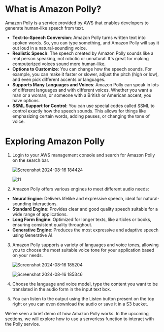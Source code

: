 # What is Amazon Polly?
Amazon Polly is a service provided by AWS that enables developers to generate human-like speech from text.

- **Text-to-Speech Conversion**: Amazon Polly turns written text into spoken words. So, you can type something, and Amazon Polly will say it out loud in a natural-sounding voice.
- **Realistic Speech**: The speech created by Amazon Polly sounds like a real person speaking, not robotic or unnatural. It's great for making computerized voices sound more human-like.
- **Options to Customize**: You can change how the speech sounds. For example, you can make it faster or slower, adjust the pitch (high or low), and even pick different accents or languages.
- **Supports Many Languages and Voices**: Amazon Polly can speak in lots of different languages and with different voices. Whether you want a man or a woman, or someone with a British or American accent, you have options.
- **SSML Support for Control**: You can use special codes called SSML to control exactly how the speech sounds. This allows for things like emphasizing certain words, adding pauses, or changing the tone of voice.

# Exploring Amazon Polly
1. Login to your AWS management console and search for Amazon Polly on the search bar.

   ![Screenshot 2024-08-16 184424](https://github.com/user-attachments/assets/26126da9-3ff0-4fb3-9ec5-0e825f315f13)

   ![11](https://github.com/user-attachments/assets/900c52d9-b64b-4611-aea3-1061e0c75173)

2. Amazon Polly offers various engines to meet different audio needs:

- **Neural Engine**: Delivers lifelike and expressive speech, ideal for natural-sounding interactions.
- **Standard Engine**: Provides clear and good quality speech suitable for a wide range of applications.
- **Long Form Engine**: Optimized for longer texts, like articles or books, ensuring consistent quality throughout.
- **Generative Engine**: Produces the most expressive and adaptive speech using Generative AI.

3. Amazon Polly supports a variety of languages and voice tones, allowing you to choose the most suitable voice tone for your application based on your needs.

   ![Screenshot 2024-08-16 185204](https://github.com/user-attachments/assets/2cf565eb-b696-4e52-82a6-6b43cac0ea75)

   ![Screenshot 2024-08-16 185346](https://github.com/user-attachments/assets/5f26be4b-82ac-43b0-bc71-17d6d5f5f69d)

4. Choose the language and voice model, type the content you want to be translated in the audio form in the input text box.

5. You can listen to the output using the Listen button present on the top right or you can even download the audio or save it in a S3 bucket.

We’ve seen a brief demo of how Amazon Polly works. In the upcoming sections, we will explore how to use a serverless function to interact with the Polly service.   
   

 
   



